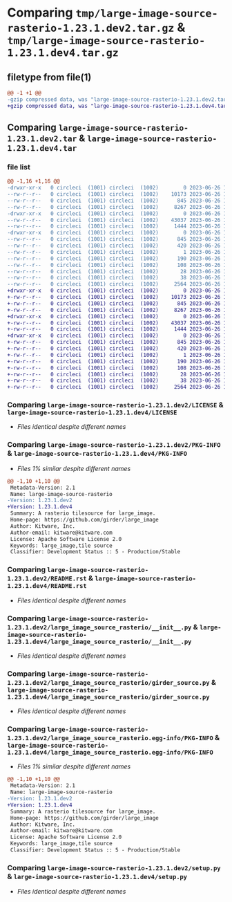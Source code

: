 # Comparing `tmp/large-image-source-rasterio-1.23.1.dev2.tar.gz` & `tmp/large-image-source-rasterio-1.23.1.dev4.tar.gz`

## filetype from file(1)

```diff
@@ -1 +1 @@
-gzip compressed data, was "large-image-source-rasterio-1.23.1.dev2.tar", last modified: Mon Jun 26 12:53:42 2023, max compression
+gzip compressed data, was "large-image-source-rasterio-1.23.1.dev4.tar", last modified: Mon Jun 26 18:48:12 2023, max compression
```

## Comparing `large-image-source-rasterio-1.23.1.dev2.tar` & `large-image-source-rasterio-1.23.1.dev4.tar`

### file list

```diff
@@ -1,16 +1,16 @@
-drwxr-xr-x   0 circleci  (1001) circleci  (1002)        0 2023-06-26 12:53:42.568805 large-image-source-rasterio-1.23.1.dev2/
--rw-r--r--   0 circleci  (1001) circleci  (1002)    10173 2023-06-26 12:53:42.000000 large-image-source-rasterio-1.23.1.dev2/LICENSE
--rw-r--r--   0 circleci  (1001) circleci  (1002)      845 2023-06-26 12:53:42.568805 large-image-source-rasterio-1.23.1.dev2/PKG-INFO
--rw-r--r--   0 circleci  (1001) circleci  (1002)     8267 2023-06-26 12:53:42.000000 large-image-source-rasterio-1.23.1.dev2/README.rst
-drwxr-xr-x   0 circleci  (1001) circleci  (1002)        0 2023-06-26 12:53:42.564805 large-image-source-rasterio-1.23.1.dev2/large_image_source_rasterio/
--rw-r--r--   0 circleci  (1001) circleci  (1002)    43037 2023-06-26 12:51:56.000000 large-image-source-rasterio-1.23.1.dev2/large_image_source_rasterio/__init__.py
--rw-r--r--   0 circleci  (1001) circleci  (1002)     1444 2023-06-26 12:51:56.000000 large-image-source-rasterio-1.23.1.dev2/large_image_source_rasterio/girder_source.py
-drwxr-xr-x   0 circleci  (1001) circleci  (1002)        0 2023-06-26 12:53:42.568805 large-image-source-rasterio-1.23.1.dev2/large_image_source_rasterio.egg-info/
--rw-r--r--   0 circleci  (1001) circleci  (1002)      845 2023-06-26 12:53:42.000000 large-image-source-rasterio-1.23.1.dev2/large_image_source_rasterio.egg-info/PKG-INFO
--rw-r--r--   0 circleci  (1001) circleci  (1002)      420 2023-06-26 12:53:42.000000 large-image-source-rasterio-1.23.1.dev2/large_image_source_rasterio.egg-info/SOURCES.txt
--rw-r--r--   0 circleci  (1001) circleci  (1002)        1 2023-06-26 12:53:42.000000 large-image-source-rasterio-1.23.1.dev2/large_image_source_rasterio.egg-info/dependency_links.txt
--rw-r--r--   0 circleci  (1001) circleci  (1002)      190 2023-06-26 12:53:42.000000 large-image-source-rasterio-1.23.1.dev2/large_image_source_rasterio.egg-info/entry_points.txt
--rw-r--r--   0 circleci  (1001) circleci  (1002)      108 2023-06-26 12:53:42.000000 large-image-source-rasterio-1.23.1.dev2/large_image_source_rasterio.egg-info/requires.txt
--rw-r--r--   0 circleci  (1001) circleci  (1002)       28 2023-06-26 12:53:42.000000 large-image-source-rasterio-1.23.1.dev2/large_image_source_rasterio.egg-info/top_level.txt
--rw-r--r--   0 circleci  (1001) circleci  (1002)       38 2023-06-26 12:53:42.568805 large-image-source-rasterio-1.23.1.dev2/setup.cfg
--rw-r--r--   0 circleci  (1001) circleci  (1002)     2564 2023-06-26 12:51:56.000000 large-image-source-rasterio-1.23.1.dev2/setup.py
+drwxr-xr-x   0 circleci  (1001) circleci  (1002)        0 2023-06-26 18:48:12.038563 large-image-source-rasterio-1.23.1.dev4/
+-rw-r--r--   0 circleci  (1001) circleci  (1002)    10173 2023-06-26 18:48:11.000000 large-image-source-rasterio-1.23.1.dev4/LICENSE
+-rw-r--r--   0 circleci  (1001) circleci  (1002)      845 2023-06-26 18:48:12.038563 large-image-source-rasterio-1.23.1.dev4/PKG-INFO
+-rw-r--r--   0 circleci  (1001) circleci  (1002)     8267 2023-06-26 18:48:11.000000 large-image-source-rasterio-1.23.1.dev4/README.rst
+drwxr-xr-x   0 circleci  (1001) circleci  (1002)        0 2023-06-26 18:48:12.038563 large-image-source-rasterio-1.23.1.dev4/large_image_source_rasterio/
+-rw-r--r--   0 circleci  (1001) circleci  (1002)    43037 2023-06-26 18:46:37.000000 large-image-source-rasterio-1.23.1.dev4/large_image_source_rasterio/__init__.py
+-rw-r--r--   0 circleci  (1001) circleci  (1002)     1444 2023-06-26 18:46:37.000000 large-image-source-rasterio-1.23.1.dev4/large_image_source_rasterio/girder_source.py
+drwxr-xr-x   0 circleci  (1001) circleci  (1002)        0 2023-06-26 18:48:12.038563 large-image-source-rasterio-1.23.1.dev4/large_image_source_rasterio.egg-info/
+-rw-r--r--   0 circleci  (1001) circleci  (1002)      845 2023-06-26 18:48:11.000000 large-image-source-rasterio-1.23.1.dev4/large_image_source_rasterio.egg-info/PKG-INFO
+-rw-r--r--   0 circleci  (1001) circleci  (1002)      420 2023-06-26 18:48:12.000000 large-image-source-rasterio-1.23.1.dev4/large_image_source_rasterio.egg-info/SOURCES.txt
+-rw-r--r--   0 circleci  (1001) circleci  (1002)        1 2023-06-26 18:48:11.000000 large-image-source-rasterio-1.23.1.dev4/large_image_source_rasterio.egg-info/dependency_links.txt
+-rw-r--r--   0 circleci  (1001) circleci  (1002)      190 2023-06-26 18:48:11.000000 large-image-source-rasterio-1.23.1.dev4/large_image_source_rasterio.egg-info/entry_points.txt
+-rw-r--r--   0 circleci  (1001) circleci  (1002)      108 2023-06-26 18:48:11.000000 large-image-source-rasterio-1.23.1.dev4/large_image_source_rasterio.egg-info/requires.txt
+-rw-r--r--   0 circleci  (1001) circleci  (1002)       28 2023-06-26 18:48:11.000000 large-image-source-rasterio-1.23.1.dev4/large_image_source_rasterio.egg-info/top_level.txt
+-rw-r--r--   0 circleci  (1001) circleci  (1002)       38 2023-06-26 18:48:12.042563 large-image-source-rasterio-1.23.1.dev4/setup.cfg
+-rw-r--r--   0 circleci  (1001) circleci  (1002)     2564 2023-06-26 18:46:37.000000 large-image-source-rasterio-1.23.1.dev4/setup.py
```

### Comparing `large-image-source-rasterio-1.23.1.dev2/LICENSE` & `large-image-source-rasterio-1.23.1.dev4/LICENSE`

 * *Files identical despite different names*

### Comparing `large-image-source-rasterio-1.23.1.dev2/PKG-INFO` & `large-image-source-rasterio-1.23.1.dev4/PKG-INFO`

 * *Files 1% similar despite different names*

```diff
@@ -1,10 +1,10 @@
 Metadata-Version: 2.1
 Name: large-image-source-rasterio
-Version: 1.23.1.dev2
+Version: 1.23.1.dev4
 Summary: A rasterio tilesource for large_image.
 Home-page: https://github.com/girder/large_image
 Author: Kitware, Inc.
 Author-email: kitware@kitware.com
 License: Apache Software License 2.0
 Keywords: large_image,tile source
 Classifier: Development Status :: 5 - Production/Stable
```

### Comparing `large-image-source-rasterio-1.23.1.dev2/README.rst` & `large-image-source-rasterio-1.23.1.dev4/README.rst`

 * *Files identical despite different names*

### Comparing `large-image-source-rasterio-1.23.1.dev2/large_image_source_rasterio/__init__.py` & `large-image-source-rasterio-1.23.1.dev4/large_image_source_rasterio/__init__.py`

 * *Files identical despite different names*

### Comparing `large-image-source-rasterio-1.23.1.dev2/large_image_source_rasterio/girder_source.py` & `large-image-source-rasterio-1.23.1.dev4/large_image_source_rasterio/girder_source.py`

 * *Files identical despite different names*

### Comparing `large-image-source-rasterio-1.23.1.dev2/large_image_source_rasterio.egg-info/PKG-INFO` & `large-image-source-rasterio-1.23.1.dev4/large_image_source_rasterio.egg-info/PKG-INFO`

 * *Files 1% similar despite different names*

```diff
@@ -1,10 +1,10 @@
 Metadata-Version: 2.1
 Name: large-image-source-rasterio
-Version: 1.23.1.dev2
+Version: 1.23.1.dev4
 Summary: A rasterio tilesource for large_image.
 Home-page: https://github.com/girder/large_image
 Author: Kitware, Inc.
 Author-email: kitware@kitware.com
 License: Apache Software License 2.0
 Keywords: large_image,tile source
 Classifier: Development Status :: 5 - Production/Stable
```

### Comparing `large-image-source-rasterio-1.23.1.dev2/setup.py` & `large-image-source-rasterio-1.23.1.dev4/setup.py`

 * *Files identical despite different names*

